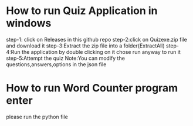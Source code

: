 # How to run Quiz Application in windows
step-1: click on Releases in this github repo
step-2:click on Quizexe.zip file and download it
step-3:Extract the zip file into a folder(ExtractAll)
step-4:Run the application by double clicking on it chose run anyway to run it
step-5:Attempt the quiz
Note:You can modify the questions,answers,options in the json file

# How to run Word Counter program enter 
please run the python file
